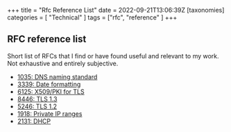 +++
title = "Rfc Reference List"
date = 2022-09-21T13:06:39Z
[taxonomies]
categories = [ "Technical" ]
tags = ["rfc", "reference" ]
+++

## RFC reference list

Short list of RFCs that I find or have found useful and relevant to my work. Not exhaustive and entirely subjective.

- [1035: DNS naming standard](https://www.rfc-editor.org/rfc/rfc1035)
- [3339: Date formatting](https://www.rfc-editor.org/rfc/rfc3339)
- [6125: X509/PKI for TLS](https://www.rfc-editor.org/rfc/rfc6125)
- [8446: TLS 1.3](https://www.rfc-editor.org/rfc/rfc8446)
- [5246: TLS 1.2](https://www.rfc-editor.org/rfc/rfc5246)
- [1918: Private IP ranges](https://www.rfc-editor.org/rfc/rfc1918)
- [2131: DHCP](https://www.rfc-editor.org/rfc/rfc1514)
